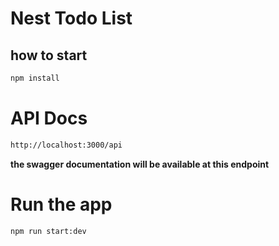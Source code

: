 # Nest Todo List

## how to start

```bash
npm install
```

# API Docs

```bash
http://localhost:3000/api
```

**the swagger documentation will be available at this endpoint**

# Run the app

```bash
npm run start:dev
```
